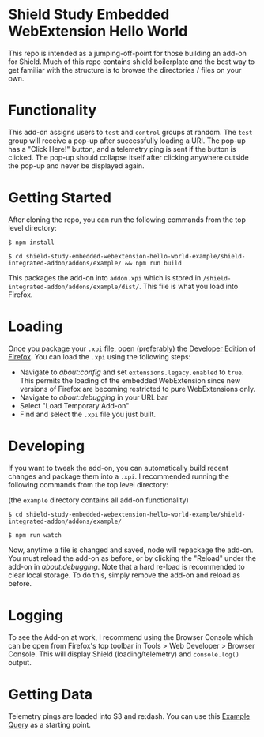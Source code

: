 # Shield Study Embedded WebExtension Hello World 

This repo is intended as a jumping-off-point for those building an add-on for Shield. Much of this repo contains shield boilerplate and the best way to get familiar with the structure is to browse the directories / files on your own. 

# Functionality

This add-on assigns users to `test` and `control` groups at random. The `test` group will receive a pop-up after successfully loading a URI. The pop-up has a "Click Here!" button, and a telemetry ping is sent if the button is clicked. The pop-up should collapse itself after clicking anywhere outside the pop-up and never be displayed again. 

# Getting Started
After cloning the repo, you can run the following commands from the top level directory:

`$ npm install`

`$ cd shield-study-embedded-webextension-hello-world-example/shield-integrated-addon/addons/example/ && npm run build`

This packages the add-on into  `addon.xpi` which is stored in `/shield-integrated-addon/addons/example/dist/`. This file is what you load into Firefox. 

# Loading
Once you package your `.xpi` file, open (preferably) the [Developer Edition of Firefox](https://www.mozilla.org/firefox/developer/). You can load the `.xpi` using the following steps: 

* Navigate to *about:config* and set `extensions.legacy.enabled` to `true`. This permits the loading of the embedded WebExtension since new versions of Firefox are becoming restricted to pure WebExtensions only. 
* Navigate to *about:debugging* in your URL bar
* Select "Load Temporary Add-on"
* Find and select the `.xpi` file you just built.

# Developing

If you want to tweak the add-on, you can automatically build recent changes and package them into a `.xpi`. I recommended running the following commands from the top level directory:

(the `example` directory contains all add-on functionality)

`$ cd shield-study-embedded-webextension-hello-world-example/shield-integrated-addon/addons/example/ `

`$ npm run watch`

Now, anytime a file is changed and saved, node will repackage the add-on. You must reload the add-on as before, or by clicking the "Reload" under the add-on in *about:debugging*. Note that a hard re-load is recommended to clear local storage. To do this, simply remove the add-on and reload as before. 



# Logging
To see the Add-on at work, I recommend using the Browser Console which can be open from Firefox's top toolbar in Tools > Web Developer > Browser Console. This will display Shield (loading/telemetry) and `console.log()` output.

# Getting Data

Telemetry pings are loaded into S3 and re:dash. You can use this [Example Query](https://sql.telemetry.mozilla.org/queries/46999/source#table) as a starting point. 







